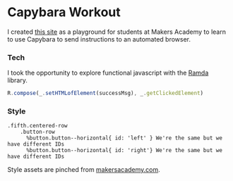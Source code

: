 # Capybara Workout
I created [this site](//capybaraworkout.herokuapp.com/) as a playground for students at Makers Academy to learn to use Capybara to send instructions to an automated browser.

### Tech
I took the opportunity to explore functional javascript with the [Ramda](https://github.com/ramda/ramda) library.
```js
R.compose(_.setHTMLofElement(successMsg), _.getClickedElement)
```

### Style
```haml
.fifth.centered-row
    .button-row
      %button.button--horizontal{ id: 'left' } We're the same but we have different IDs
      %button.button--horizontal{ id: 'right'} We're the same but we have different IDs
```
Style assets are pinched from [makersacademy.com](//makersacademy.com/elements).
